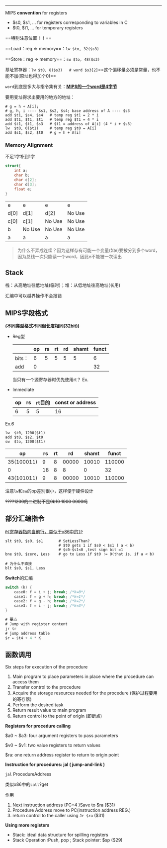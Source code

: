 ****



MIPS **convention** for registers
* \$s0, \$s1, ... for registers corresponding to variables in C
* \$t0, \$t1, ... for temporary registers



==特别注意位置！！==

==Load：reg $\Longleftarrow$ memory==：`lw $to, 32($s3)`

==Store：reg $\Longrightarrow$ memory==：`sw $to, 48($s3)`





基址寄存器：`lw $t0, 8($s3)	# word $s3[2]`==这个偏移量必须是常量，也不能不加(原址也得加个0)==

`word`到底是多大与指令集有关：<u>**MIPS的一个word是4字节**</u>

要用变址得求出要用的地方的地址：

```assembly
# g = h + A[i];
# g, h, i ---- $s1, $s2, $s4; base address of A ---- $s3
add $t1, $s4, $s4	# temp reg $t1 = 2 * i
add $t1, $t1, $t1	# temp reg $t1 = 4 * i
add $t1, $t1, $s3	# $t1 = address of A[i] (4 * i + $s3)
lw  $t0, 0($t1)		# temp reg $t0 = A[i]
add $s1, $s2, $t0	# g = h + A[i]
```





### Memory Alignment

不足1字补到1字

```c
struct{
    int a;
    char b;
    char c[2];
    char d[3];
    float e;
}
```

|      |        |        |        |
| ---- | ------ | ------ | ------ |
| e    | e      | e      | e      |
| d[0] | d[1]   | d[2]   | No Use |
| c[0] | c[1]   | No Use | No Use |
| b    | No Use | No Use | No Use |
| a    | a      | a      | a      |

> 为什么不弄成连续？因为这样存有可能一个变量(如e)要被分到多个word，因为总线一次只能读一个word，因此e不能被一次读出



## Stack

栈：从高地址往低地址(临时)；堆：从低地址往高地址(长用)

汇编中可以越界操作不会报错



## MIPS字段格式

**(不同类型格式不同但<u>长度相同(32bit)</u>)**

* Reg型

    |        | op   | rs   | rt   | rd   | shamt | funct |
    | ------ | ---- | ---- | ---- | ---- | ----- | ----- |
    | bits： | 6    | 5    | 5    | 5    | 5     | 6     |
    | add    | 0    |      |      |      |       | 32    |

    当只有一个源寄存器时优先使用rt？
    Ex. 

* Immediate

    | op   | rs   | rt目的 | const or address |
    | ---- | ---- | ------ | ---------------- |
    | 6    | 5    | 5      | 16               |

Ex.6

```assembly
lw  $t0, 1200($t1)
add $t0, $s2, $t0
sw  $to, 1200($t1)
```

| op         | rs   | rt   | rd    | shamt | funct  |
| ---------- | ---- | ---- | ----- | ----- | ------ |
| 35(100011) | 9    | 8    | 00000 | 10010 | 110000 |
| 0          | 18   | 8    | 8     | 0     | 32     |
| 43(101011) | 9    | 8    | 00000 | 10010 | 110000 |

注意`lw`和`sw`的op差别很小，这样便于硬件设计

~~????1200的二进制不是0b10 1000 0000吗~~



## 部分汇编指令

<u><b><code>PC</code></b>寄存器指向当前行，类似于x86中的<code>IP</code></u>



```assembly
slt $t0, $s0, $s1		# SetLessThan?
						# $t0 gets 1 if $s0 < $s1 ( a < b)
						# $s0-$s1<0 ,test sign bit =1
bne $t0, $zero, Less	# go to Less if $t0 != 0(that is, if a < b)

# 为什么不直接
blt $s0, $s1, Less
```



**Switch**的汇编

```c
switch (k) {
	case0: f = i + j; break; /*k=0*/
	case1: f = g + h; break; /*k=1*/
	case2: f = g - h; break; /*k=2*/
	case3: f = i - j; break; /*k=3*/
}
```

```asm
# 要点
# Jump with register content
jr $r
# jump address table
$r ← $t4 + 4 * K
```

## 函数调用

Six steps for execution of the procedure 

1. Main program to place parameters in place where the procedure can access them
2. Transfer control to the procedure
3. Acquire the storage resources needed for the procedure (保护过程要用的寄存器)
4. Perform the desired task
5. Return result value to main program
6. Return control to the point of origin (即断点)

**Registers for procedure calling**

\$a0 ~ \$a3: four argument registers to pass parameters

\$v0 ~ \$v1: two value registers to return values

\$ra: one return address register to return to origin point

**Instruction for procedures: jal ( jump-and-link )**

`jal` ProcedureAddress

类似x86中的`call`?get

作用

1. Next instruction address (PC+4 )Save to \$ra (\$31)
2. Procedure Address move to PC(instruction address REG.)
3. return control to the caller using `Jr $ra` (\$31)

**Using more registers**

* Stack: ideal data structure for spilling registers
* Stack Operation :Push, pop ; Stack pointer: \$sp (\$29)

